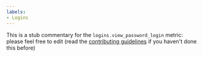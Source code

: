 ```yaml
---
labels:
- Logins
---
```

This is a stub commentary for the `logins.view_password_login` metric: please feel free to edit (read the
[contributing guidelines](https://github.com/mozilla/glean-annotations/blob/main/CONTRIBUTING.md)
if you haven't done this before)
